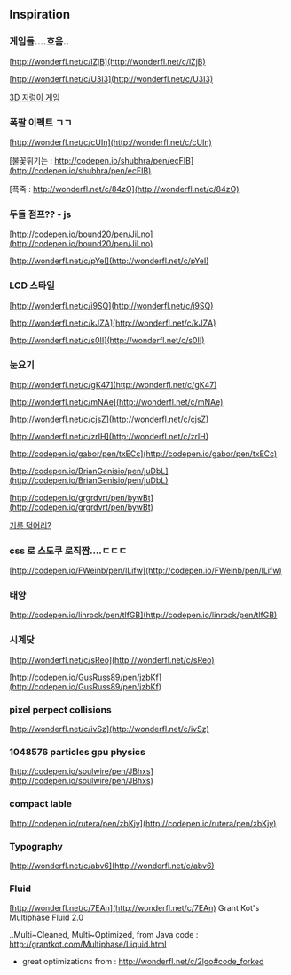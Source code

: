 ## Inspiration

### 게임들....흐음..

[http://wonderfl.net/c/lZjB](http://wonderfl.net/c/lZjB)

[http://wonderfl.net/c/U3I3](http://wonderfl.net/c/U3I3)

[3D 지렁이 게임](http://dl.dropboxusercontent.com/u/20175575/site/flashmafia/qbs.02.LCD/index.html)


### 폭팔 이펙트 ㄱㄱ

[http://wonderfl.net/c/cUIn](http://wonderfl.net/c/cUIn)

[불꽃튀기는 : http://codepen.io/shubhra/pen/ecFIB](http://codepen.io/shubhra/pen/ecFIB)

[폭죽 : http://wonderfl.net/c/84zO](http://wonderfl.net/c/84zO)


### 두들 점프?? - js

[http://codepen.io/bound20/pen/JiLno](http://codepen.io/bound20/pen/JiLno)


[http://wonderfl.net/c/pYeI](http://wonderfl.net/c/pYeI)


### LCD 스타일 

[http://wonderfl.net/c/i9SQ](http://wonderfl.net/c/i9SQ)

[http://wonderfl.net/c/kJZA](http://wonderfl.net/c/kJZA)

[http://wonderfl.net/c/s0II](http://wonderfl.net/c/s0II)


### 눈요기

[http://wonderfl.net/c/gK47](http://wonderfl.net/c/gK47)

[http://wonderfl.net/c/mNAe](http://wonderfl.net/c/mNAe)

[http://wonderfl.net/c/cjsZ](http://wonderfl.net/c/cjsZ)

[http://wonderfl.net/c/zrIH](http://wonderfl.net/c/zrIH)

[http://codepen.io/gabor/pen/txECc](http://codepen.io/gabor/pen/txECc)

[http://codepen.io/BrianGenisio/pen/juDbL](http://codepen.io/BrianGenisio/pen/juDbL)

[http://codepen.io/grgrdvrt/pen/bywBt](http://codepen.io/grgrdvrt/pen/bywBt)

[기름 덩어리?](http://dl.dropboxusercontent.com/u/20175575/site/flashmafia/mooflow.02/index.html)


### css 로 스도쿠 로직짬....ㄷㄷㄷ

[http://codepen.io/FWeinb/pen/lLifw](http://codepen.io/FWeinb/pen/lLifw)

### 태양

[http://codepen.io/linrock/pen/tlfGB](http://codepen.io/linrock/pen/tlfGB)


### 시계닷

[http://wonderfl.net/c/sReo](http://wonderfl.net/c/sReo)

[http://codepen.io/GusRuss89/pen/jzbKf](http://codepen.io/GusRuss89/pen/jzbKf)


### pixel perpect collisions

[http://wonderfl.net/c/ivSz](http://wonderfl.net/c/ivSz)


### 1048576 particles gpu physics

[http://codepen.io/soulwire/pen/JBhxs](http://codepen.io/soulwire/pen/JBhxs)


### compact lable
[http://codepen.io/rutera/pen/zbKjy](http://codepen.io/rutera/pen/zbKjy)

### Typography
[http://wonderfl.net/c/abv6](http://wonderfl.net/c/abv6)


### Fluid
[http://wonderfl.net/c/7EAn](http://wonderfl.net/c/7EAn)
Grant Kot's Multiphase Fluid 2.0

..Multi~Cleaned, Multi~Optimized, from Java code : http://grantkot.com/Multiphase/Liquid.html

+ great optimizations from : http://wonderfl.net/c/2lgo#code_forked
